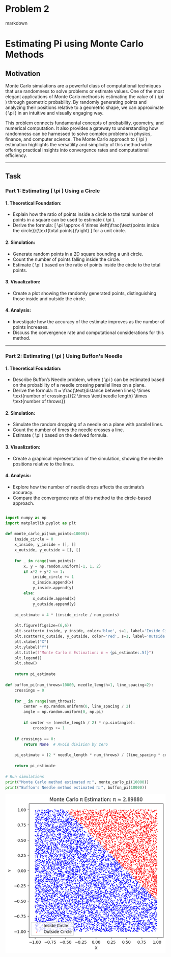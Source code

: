 # Problem 2
markdown
# Estimating Pi using Monte Carlo Methods

## Motivation
Monte Carlo simulations are a powerful class of computational techniques that use randomness to solve problems or estimate values. One of the most elegant applications of Monte Carlo methods is estimating the value of \( \pi \) through geometric probability. By randomly generating points and analyzing their positions relative to a geometric shape, we can approximate \( \pi \) in an intuitive and visually engaging way.

This problem connects fundamental concepts of probability, geometry, and numerical computation. It also provides a gateway to understanding how randomness can be harnessed to solve complex problems in physics, finance, and computer science. The Monte Carlo approach to \( \pi \) estimation highlights the versatility and simplicity of this method while offering practical insights into convergence rates and computational efficiency.

---

## Task

### Part 1: Estimating \( \pi \) Using a Circle

#### 1. Theoretical Foundation:
- Explain how the ratio of points inside a circle to the total number of points in a square can be used to estimate \( \pi \).
- Derive the formula:
  \[
  \pi \approx 4 \times \left(\frac{\text{points inside the circle}}{\text{total points}}\right)
  \]
  for a unit circle.

#### 2. Simulation:
- Generate random points in a 2D square bounding a unit circle.
- Count the number of points falling inside the circle.
- Estimate \( \pi \) based on the ratio of points inside the circle to the total points.

#### 3. Visualization:
- Create a plot showing the randomly generated points, distinguishing those inside and outside the circle.

#### 4. Analysis:
- Investigate how the accuracy of the estimate improves as the number of points increases.
- Discuss the convergence rate and computational considerations for this method.

---

### Part 2: Estimating \( \pi \) Using Buffon's Needle

#### 1. Theoretical Foundation:
- Describe Buffon’s Needle problem, where \( \pi \) can be estimated based on the probability of a needle crossing parallel lines on a plane.
- Derive the formula:
 π ≈ \frac{\text{distance between lines} \times \text{number of crossings}}{2 \times \text{needle length} \times \text{number of throws}}


#### 2. Simulation:
- Simulate the random dropping of a needle on a plane with parallel lines.
- Count the number of times the needle crosses a line.
- Estimate \( \pi \) based on the derived formula.

#### 3. Visualization:
- Create a graphical representation of the simulation, showing the needle positions relative to the lines.

#### 4. Analysis:
- Explore how the number of needle drops affects the estimate’s accuracy.
- Compare the convergence rate of this method to the circle-based approach.
```

```
```python
import numpy as np
import matplotlib.pyplot as plt

def monte_carlo_pi(num_points=10000):
    inside_circle = 0
    x_inside, y_inside = [], []
    x_outside, y_outside = [], []
    
    for _ in range(num_points):
        x, y = np.random.uniform(-1, 1, 2)
        if x*2 + y*2 <= 1:
            inside_circle += 1
            x_inside.append(x)
            y_inside.append(y)
        else:
            x_outside.append(x)
            y_outside.append(y)
    
    pi_estimate = 4 * (inside_circle / num_points)
    
    plt.figure(figsize=(6,6))
    plt.scatter(x_inside, y_inside, color='blue', s=1, label='Inside Circle')
    plt.scatter(x_outside, y_outside, color='red', s=1, label='Outside Circle')
    plt.xlabel("X")
    plt.ylabel("Y")
    plt.title(f"Monte Carlo π Estimation: π ≈ {pi_estimate:.5f}")
    plt.legend()
    plt.show()
    
    return pi_estimate

def buffon_pi(num_throws=10000, needle_length=1, line_spacing=2):
    crossings = 0
    
    for _ in range(num_throws):
        center = np.random.uniform(0, line_spacing / 2)
        angle = np.random.uniform(0, np.pi)
        
        if center <= (needle_length / 2) * np.sin(angle):
            crossings += 1
    
    if crossings == 0:
        return None  # Avoid division by zero
    
    pi_estimate = (2 * needle_length * num_throws) / (line_spacing * crossings)
    
    return pi_estimate

# Run simulations
print("Monte Carlo method estimated π:", monte_carlo_pi(10000))
print("Buffon's Needle method estimated π:", buffon_pi(10000))


```
![alt text](montecarlo.png)
